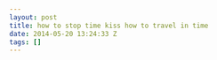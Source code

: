 ```yaml
---
layout: post
title: how to stop time kiss how to travel in time
date: 2014-05-20 13:24:33 Z
tags: []
---
```

